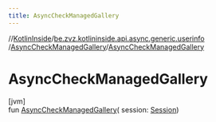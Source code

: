 ```yaml
---
title: AsyncCheckManagedGallery
---
```

//[KotlinInside](../../../index.html)/[be.zvz.kotlininside.api.async.generic.userinfo](../index.html)
/[AsyncCheckManagedGallery](index.html)/[AsyncCheckManagedGallery](-async-check-managed-gallery.html)

# AsyncCheckManagedGallery

[jvm]\
fun [AsyncCheckManagedGallery](-async-check-managed-gallery.html)(
session: [Session](../../be.zvz.kotlininside.session/-session/index.html))





